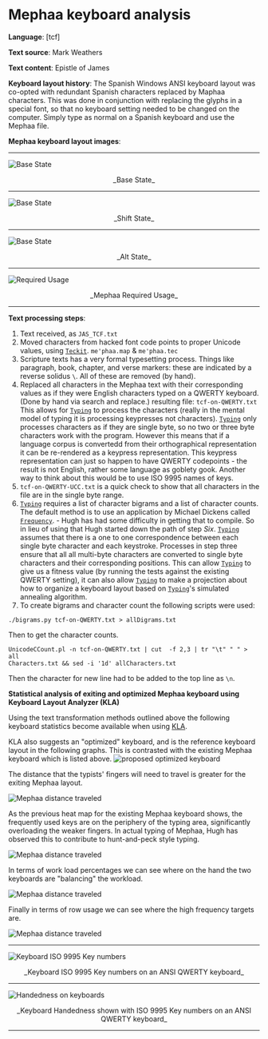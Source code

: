 # Mephaa keyboard analysis

**Language**: [tcf]

**Text source**: Mark Weathers

**Text content**: Epistle of James

**Keyboard layout history**: The Spanish Windows ANSI keyboard layout was co-opted with redundant Spanish characters replaced by Maphaa characters. This was done in conjunction with replacing the glyphs in a special font, so that no keyboard setting needed to be changed on the computer. Simply type as normal on a Spanish keyboard and use the Mephaa file.

**Mephaa keyboard layout images**:

---
![Base State](Images/Mephaa-state-0.png)
<center>_Base State_</center>

---
![Base State](Images/Mephaa-state-shift.png)
<center>_Shift State_</center>

---
![Base State](Images/Mephaa-state-alt.png)
<center>_Alt State_</center>

---

![Required Usage](Images/tcf-heatmap-with-full-text.png)
<center>_Mephaa Required Usage_</center>

---

**Text processing steps**:

1. Text received, as `JAS_TCF.txt`
2. Moved characters from hacked font code points to proper Unicode values, using [`Teckit`](https://github.com/silnrsi/teckit). `me'phaa.map` & `me'phaa.tec`
3. Scripture texts has a very formal typesetting process. Things like paragraph, book, chapter, and verse markers: these are indicated by a reverse solidus `\`. All of these are removed (by hand).
4. Replaced all characters in the Mephaa text with their corresponding values as if they were English characters typed on a QWERTY keyboard. (Done by hand via search and replace.) resulting file: `tcf-on-QWERTY.txt`
 This allows for [`Typing`](https://github.com/michaeldickens/Typing) to process the characters (really in the mental model of typing it is processing keypresses not characters). [`Typing`](https://github.com/michaeldickens/Typing) only processes characters as if they are single byte, so no two or three byte characters work with the program. However this means that if a language corpus is convertedd from their orthographical representation it can be re-rendered as a keypress representation. This keypress representation can just so happen to have QWERTY codepoints - the result is not English, rather some language as goblety gook. Another way to think about this would be to use ISO 9995 names of keys.
5. `tcf-on-QWERTY-UCC.txt` is a quick check to show that all characters in the file are in the single byte range.
6. [`Typing`](https://github.com/michaeldickens/Typing) requires a list of character bigrams and a list of character counts.
 The default method is to use an application by Michael Dickens called [`Frequency`](https://github.com/michaeldickens/Frequency). - Hugh has had some difficulty in getting that to compile. So in lieu of using that Hugh started down the path of step _Six_.
 [`Typing`](https://github.com/michaeldickens/Typing) assumes that there is a one to one correspondence between each single byte character and each keystroke. Processes in step three ensure that all all multi-byte characters are converted to single byte characters and their corresponding positions. This can allow [`Typing`](https://github.com/michaeldickens/Typing) to give us a fitness value (by running the tests against the existing QWERTY setting), it can also allow [`Typing`](https://github.com/michaeldickens/Typing) to make a projection about how to organize a keyboard layout based on [`Typing`](https://github.com/michaeldickens/Typing)'s simulated annealing algorithm.
7. To create bigrams and character count the following scripts were used:

  ```
./bigrams.py tcf-on-QWERTY.txt > allDigrams.txt
 ```
 Then to get the character counts.
  ```
 UnicodeCCount.pl -n tcf-on-QWERTY.txt | cut  -f 2,3 | tr "\t" " " > all
 Characters.txt && sed -i '1d' allCharacters.txt
 ```

 Then the character for new line had to be added to the top line as `\n`.

<!-- 7. To create bigrams the service at the following website was used: https://www.dcode.fr/bigrams. The following settings were also used:
   *  ALL CHARACTERS (INCLUDING PUNCTUATION AND SYMBOLS)
   * STANDARDIZATION OF LETTERS (IGNORE UPPER-LOWER CASE AND DIACRITICS) [un-checked]
   * Analyze BY SLIDING (ABCDEF => AB,BC,CD,DE,EF)
   * KEEP WORDS BORDERS (ABC_DE ≠ ABCDE) [checked]
   * COUNT APPEARANCES


 <center> ![Bigram Options](Images/Bigram-counting.png) </center>


  The website produces a down-loadable `.csv` file `tcf-on-QWERTY-bigram-count-ori.csv`. Some editing of this CSV file is necessary to convert it into the same format of bigram file that [`Typing`](https://github.com/michaeldickens/Typing) expects (`\n` for new line, `\\` for `\`, `\t` for TAB, and only a space between the character column and the count column). -->

**Statistical analysis of exiting and optimized Mephaa keyboard using Keyboard Layout Analyzer (KLA)**

Using the text transformation methods outlined above the following keyboard statistics become available when using [KLA](http://patorjk.com/keyboard-layout-analyzer/#/main).

KLA also suggests an "optimized" keyboard, and is the reference keyboard layout in the following graphs. This is contrasted with the existing Mephaa keyboard which is listed above.
![proposed optimized keyboard](Images/tcf-kla-keyboard-layout.png)

The distance that the typists' fingers will need to travel is greater for the exiting Mephaa layout.

![Mephaa distance traveled](Images/tcf-distance.png)

As the previous heat map for the existing Mephaa keyboard shows, the frequently used keys are on the periphery of the typing area, significantly overloading the weaker fingers. In actual typing of Mephaa, Hugh has observed this to contribute to hunt-and-peck style typing.

![Mephaa distance traveled](Images/tcf-finger-load.png)

In terms of work load percentages we can see where on the hand the two keyboards are "balancing" the workload.

![Mephaa distance traveled](Images/tcf-percentage-load.png)

Finally in terms of row usage we can see where the high frequency targets are.

![Mephaa distance traveled](Images/tcf-row-usage.png)

---
 ![Keyboard ISO 9995 Key numbers](Images/Keyboard-Key-IDs.png)
<center>_Keyboard ISO 9995 Key numbers on an ANSI QWERTY keyboard_</center>

---
 ![Handedness on keyboards](Images/Keyboard-Handedness.png)
<center>_Keyboard Handedness shown with ISO 9995 Key numbers on an ANSI QWERTY keyboard_</center>

---

<!-- Link to keyboard file:  http://www.keyboard-layout-editor.com/#/gists/12b42baca7030bfabea5181833232e2b -->
